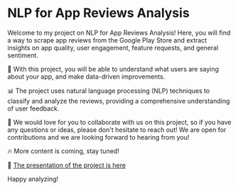 # NLP for App Reviews Analysis
Welcome to my project on NLP for App Reviews Analysis! Here, you will find a way to scrape app reviews from the Google Play Store and extract insights on app quality, user engagement, feature requests, and general sentiment.

📱 With this project, you will be able to understand what users are saying about your app, and make data-driven improvements.

📊 The project uses natural language processing (NLP) techniques to classify and analyze the reviews, providing a comprehensive understanding of user feedback.

🤝 We would love for you to collaborate with us on this project, so if you have any questions or ideas, please don't hesitate to reach out! We are open for contributions and we are looking forward to hearing from you!

🔥 More content is coming, stay tuned!

📎 [The presentation of the project is here](https://www.linkedin.com/posts/carlangastr_nlp-for-google-play-store-activity-6927740278569074689-WECz?utm_source=share&utm_medium=member_desktop)

Happy analyzing!
